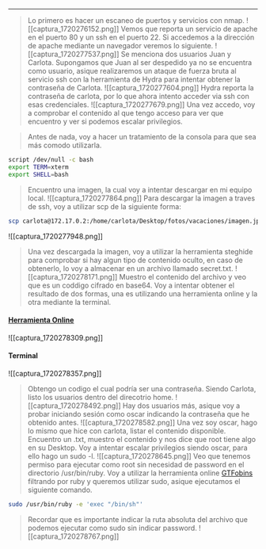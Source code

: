
---
>Lo primero es hacer un escaneo de puertos y servicios con nmap.
![[captura_1720276152.png]]
>Vemos que reporta un servicio de apache en el puerto 80 y un ssh en el puerto 22.
>Si accedemos a la dirección de apache mediante un navegador veremos lo siguiente.
![[captura_1720277537.png]]
>Se menciona dos usuarios Juan y Carlota.
>Supongamos que Juan al ser despedido ya no se encuentra como usuario, asique realizaremos un ataque de fuerza bruta al servicio ssh con la herramienta de Hydra para intentar obtener la contraseña de Carlota.
![[captura_1720277604.png]]
>Hydra reporta la contraseña de carlota, por lo que ahora intento acceder via ssh con esas credenciales.
![[captura_1720277679.png]]
>Una vez accedo, voy a comprobar el contenido al que tengo acceso para ver que encuentro y ver si podemos escalar privilegios.

>Antes de nada, voy a hacer un tratamiento de la consola para que sea más comodo utilizarla.
```bash
script /dev/null -c bash
export TERM=xterm
export SHELL=bash
```

>Encuentro una imagen, la cual voy a intentar descargar en mi equipo local.
![[captura_1720277864.png]]
>Para descargar la imagen a traves de ssh, voy a utilizar scp de la siguiente forma:

```bash
scp carlota@172.17.0.2:/home/carlota/Desktop/fotos/vacaciones/imagen.jpg ~/Mi/Ruta/
```

![[captura_1720277948.png]]
>Una vez descargada la imagen, voy a utilizar la herramienta steghide para comprobar si hay algun tipo de contenido oculto, en caso de obtenerlo, lo voy a almacenar en un archivo llamado secret.txt.
![[captura_1720278171.png]]
>Muestro el contenido del archivo y veo que es un coddigo cifrado en base64.
>Voy a intentar obtener el resultado de dos formas, una es utilizando una herramienta online y la otra mediante la terminal.
#### [Herramienta Online](https://www.base64decode.org/es/)
![[captura_1720278309.png]]
#### Terminal
![[captura_1720278357.png]]
>Obtengo un codigo el cual podría ser una contraseña.
>Siendo Carlota, listo los usuarios dentro del direcotrio home.
![[captura_1720278492.png]]
>Hay dos usuarios más, asique voy a probar iniciando sesión como oscar indicando la contraseña que he obtenido antes.
![[captura_1720278582.png]]
>Una vez soy oscar, hago lo mismo que hice con carlota, listar el contenido disponible.
>Encuentro un .txt, muestro el contenido y nos dice que root tiene algo en su Desktop.
>Voy a intentar escalar privilegios siendo oscar, para ello hago un sudo -l.
![[captura_1720278645.png]]
>Veo que tenemos permiso para ejecutar como root sin necesidad de password en el directorio /usr/bin/ruby.
>Voy a utilizar la herramienta online [GTFobins](https://gtfobins.github.io/gtfobins/ruby/#sudo) filtrando por ruby y queremos utilizar sudo, asique ejecutamos el siguiente comando.

```bash
sudo /usr/bin/ruby -e 'exec "/bin/sh"'
```

>Recordar que es importante indicar la ruta absoluta del archivo que podemos ejecutar como sudo sin indicar password.
![[captura_1720278767.png]]
